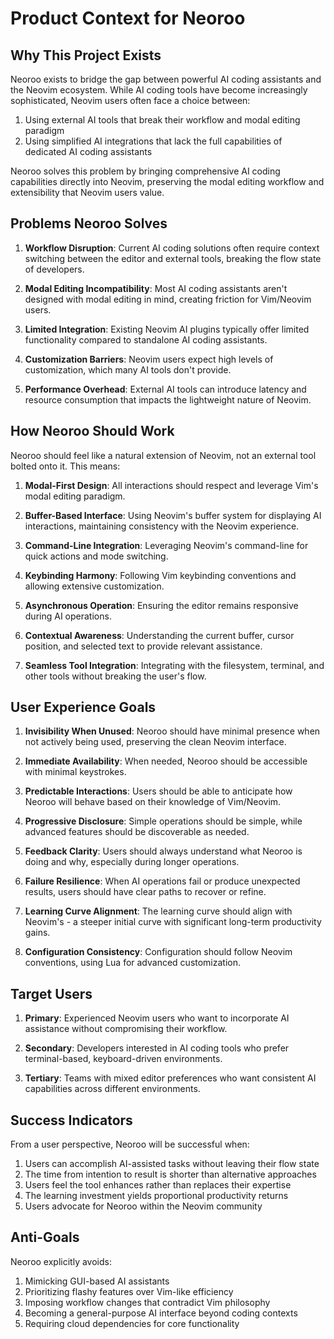 # Product Context for Neoroo

## Why This Project Exists

Neoroo exists to bridge the gap between powerful AI coding assistants and the Neovim ecosystem. While AI coding tools have become increasingly sophisticated, Neovim users often face a choice between:

1. Using external AI tools that break their workflow and modal editing paradigm
2. Using simplified AI integrations that lack the full capabilities of dedicated AI coding assistants

Neoroo solves this problem by bringing comprehensive AI coding capabilities directly into Neovim, preserving the modal editing workflow and extensibility that Neovim users value.

## Problems Neoroo Solves

1. **Workflow Disruption**: Current AI coding solutions often require context switching between the editor and external tools, breaking the flow state of developers.

2. **Modal Editing Incompatibility**: Most AI coding assistants aren't designed with modal editing in mind, creating friction for Vim/Neovim users.

3. **Limited Integration**: Existing Neovim AI plugins typically offer limited functionality compared to standalone AI coding assistants.

4. **Customization Barriers**: Neovim users expect high levels of customization, which many AI tools don't provide.

5. **Performance Overhead**: External AI tools can introduce latency and resource consumption that impacts the lightweight nature of Neovim.

## How Neoroo Should Work

Neoroo should feel like a natural extension of Neovim, not an external tool bolted onto it. This means:

1. **Modal-First Design**: All interactions should respect and leverage Vim's modal editing paradigm.

2. **Buffer-Based Interface**: Using Neovim's buffer system for displaying AI interactions, maintaining consistency with the Neovim experience.

3. **Command-Line Integration**: Leveraging Neovim's command-line for quick actions and mode switching.

4. **Keybinding Harmony**: Following Vim keybinding conventions and allowing extensive customization.

5. **Asynchronous Operation**: Ensuring the editor remains responsive during AI operations.

6. **Contextual Awareness**: Understanding the current buffer, cursor position, and selected text to provide relevant assistance.

7. **Seamless Tool Integration**: Integrating with the filesystem, terminal, and other tools without breaking the user's flow.

## User Experience Goals

1. **Invisibility When Unused**: Neoroo should have minimal presence when not actively being used, preserving the clean Neovim interface.

2. **Immediate Availability**: When needed, Neoroo should be accessible with minimal keystrokes.

3. **Predictable Interactions**: Users should be able to anticipate how Neoroo will behave based on their knowledge of Vim/Neovim.

4. **Progressive Disclosure**: Simple operations should be simple, while advanced features should be discoverable as needed.

5. **Feedback Clarity**: Users should always understand what Neoroo is doing and why, especially during longer operations.

6. **Failure Resilience**: When AI operations fail or produce unexpected results, users should have clear paths to recover or refine.

7. **Learning Curve Alignment**: The learning curve should align with Neovim's - a steeper initial curve with significant long-term productivity gains.

8. **Configuration Consistency**: Configuration should follow Neovim conventions, using Lua for advanced customization.

## Target Users

1. **Primary**: Experienced Neovim users who want to incorporate AI assistance without compromising their workflow.

2. **Secondary**: Developers interested in AI coding tools who prefer terminal-based, keyboard-driven environments.

3. **Tertiary**: Teams with mixed editor preferences who want consistent AI capabilities across different environments.

## Success Indicators

From a user perspective, Neoroo will be successful when:

1. Users can accomplish AI-assisted tasks without leaving their flow state
2. The time from intention to result is shorter than alternative approaches
3. Users feel the tool enhances rather than replaces their expertise
4. The learning investment yields proportional productivity returns
5. Users advocate for Neoroo within the Neovim community

## Anti-Goals

Neoroo explicitly avoids:

1. Mimicking GUI-based AI assistants
2. Prioritizing flashy features over Vim-like efficiency
3. Imposing workflow changes that contradict Vim philosophy
4. Becoming a general-purpose AI interface beyond coding contexts
5. Requiring cloud dependencies for core functionality